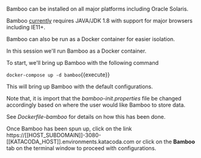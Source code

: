 Bamboo can be installed on all major platforms including Oracle Solaris.

Bamboo [currently](https://confluence.atlassian.com/bamboo/supported-platforms-289276764.html) requires JAVA/JDK 1.8 with support for major browsers including IE11+.

Bamboo can also be run as a Docker container for easier isolation.

In this session we'll run Bamboo as a Docker container.

To start, we'll bring up Bamboo with the following command

`docker-compose up -d bamboo`{{execute}}

This will bring up Bamboo with the default configurations.

Note that, it is import that the _bamboo-init.properties_ file be changed accordingly based on where the user would like Bamboo to store data.

See _Dockerfile-bamboo_ for details on how this has been done.

Once Bamboo has been spun up, click on the link  https://[[HOST_SUBDOMAIN]]-3080-[[KATACODA_HOST]].environments.katacoda.com or click on the **Bamboo** tab on the terminal window to proceed with configurations.